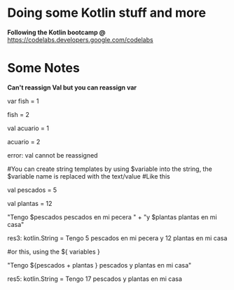 # Doing some Kotlin stuff and more
**Following the Kotlin bootcamp @** https://codelabs.developers.google.com/codelabs

# Some Notes
**Can't reassign Val but you can reassign var** 

var fish = 1

fish = 2

val acuario = 1

acuario = 2

error: val cannot be reassigned

#You can create string templates by using $variable into the string, the $variable name is replaced with the text/value
#Like this

val pescados = 5

val plantas = 12

"Tengo $pescados pescados en mi pecera " + "y $plantas plantas en mi casa"

res3: kotlin.String = Tengo 5 pescados en mi pecera y 12 plantas en mi casa

#or this, using the ${ variables }

"Tengo ${pescados + plantas } pescados y plantas en mi casa"

res5: kotlin.String = Tengo 17 pescados y plantas en mi casa
